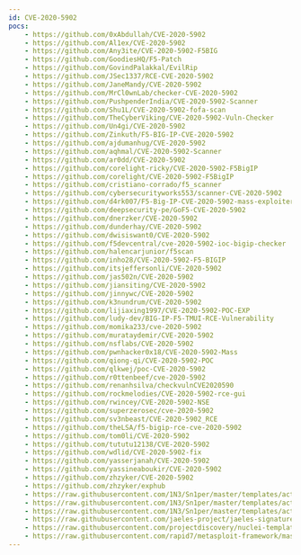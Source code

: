 ```yaml
---
id: CVE-2020-5902
pocs:
    - https://github.com/0xAbdullah/CVE-2020-5902
    - https://github.com/Al1ex/CVE-2020-5902
    - https://github.com/Any3ite/CVE-2020-5902-F5BIG
    - https://github.com/GoodiesHQ/F5-Patch
    - https://github.com/GovindPalakkal/EvilRip
    - https://github.com/JSec1337/RCE-CVE-2020-5902
    - https://github.com/JaneMandy/CVE-2020-5902
    - https://github.com/MrCl0wnLab/checker-CVE-2020-5902
    - https://github.com/PushpenderIndia/CVE-2020-5902-Scanner
    - https://github.com/Shu1L/CVE-2020-5902-fofa-scan
    - https://github.com/TheCyberViking/CVE-2020-5902-Vuln-Checker
    - https://github.com/Un4gi/CVE-2020-5902
    - https://github.com/Zinkuth/F5-BIG-IP-CVE-2020-5902
    - https://github.com/ajdumanhug/CVE-2020-5902
    - https://github.com/aqhmal/CVE-2020-5902-Scanner
    - https://github.com/ar0dd/CVE-2020-5902
    - https://github.com/corelight-ricky/CVE-2020-5902-F5BigIP
    - https://github.com/corelight/CVE-2020-5902-F5BigIP
    - https://github.com/cristiano-corrado/f5_scanner
    - https://github.com/cybersecurityworks553/scanner-CVE-2020-5902
    - https://github.com/d4rk007/F5-Big-IP-CVE-2020-5902-mass-exploiter
    - https://github.com/deepsecurity-pe/GoF5-CVE-2020-5902
    - https://github.com/dnerzker/CVE-2020-5902
    - https://github.com/dunderhay/CVE-2020-5902
    - https://github.com/dwisiswant0/CVE-2020-5902
    - https://github.com/f5devcentral/cve-2020-5902-ioc-bigip-checker
    - https://github.com/halencarjunior/f5scan
    - https://github.com/inho28/CVE-2020-5902-F5-BIGIP
    - https://github.com/itsjeffersonli/CVE-2020-5902
    - https://github.com/jas502n/CVE-2020-5902
    - https://github.com/jiansiting/CVE-2020-5902
    - https://github.com/jinnywc/CVE-2020-5902
    - https://github.com/k3nundrum/CVE-2020-5902
    - https://github.com/lijiaxing1997/CVE-2020-5902-POC-EXP
    - https://github.com/ludy-dev/BIG-IP-F5-TMUI-RCE-Vulnerability
    - https://github.com/momika233/cve-2020-5902
    - https://github.com/murataydemir/CVE-2020-5902
    - https://github.com/nsflabs/CVE-2020-5902
    - https://github.com/pwnhacker0x18/CVE-2020-5902-Mass
    - https://github.com/qiong-qi/CVE-2020-5902-POC
    - https://github.com/qlkwej/poc-CVE-2020-5902
    - https://github.com/r0ttenbeef/cve-2020-5902
    - https://github.com/renanhsilva/checkvulnCVE2020590
    - https://github.com/rockmelodies/CVE-2020-5902-rce-gui
    - https://github.com/rwincey/CVE-2020-5902-NSE
    - https://github.com/superzerosec/cve-2020-5902
    - https://github.com/sv3nbeast/CVE-2020-5902_RCE
    - https://github.com/theLSA/f5-bigip-rce-cve-2020-5902
    - https://github.com/tom0li/CVE-2020-5902
    - https://github.com/tututu12138/CVE-2020-5902
    - https://github.com/wdlid/CVE-2020-5902-fix
    - https://github.com/yasserjanah/CVE-2020-5902
    - https://github.com/yassineaboukir/CVE-2020-5902
    - https://github.com/zhzyker/CVE-2020-5902
    - https://github.com/zhzyker/exphub
    - https://raw.githubusercontent.com/1N3/Sn1per/master/templates/active/CVE-2020-5902_-_F5_BIG-IP_Remote_Code_Execution_1.sh
    - https://raw.githubusercontent.com/1N3/Sn1per/master/templates/active/CVE-2020-5902_-_F5_BIG-IP_Remote_Code_Execution_2.sh
    - https://raw.githubusercontent.com/1N3/Sn1per/master/templates/active/CVE-2020-5902_-_F5_BIG-IP_XSS.sh
    - https://raw.githubusercontent.com/jaeles-project/jaeles-signatures/master/cves/f5-bigip-rce-cve-2020-5902.yaml
    - https://raw.githubusercontent.com/projectdiscovery/nuclei-templates/master/cves/CVE-2020-5902.yaml
    - https://raw.githubusercontent.com/rapid7/metasploit-framework/master/modules/exploits/linux/http/f5_bigip_tmui_rce.rb
---
```

